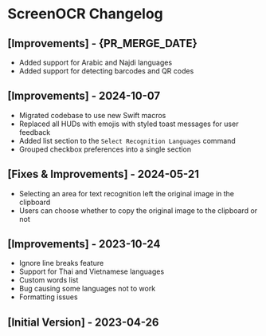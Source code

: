 # ScreenOCR Changelog

## [Improvements] - {PR_MERGE_DATE}

- Added support for Arabic and Najdi languages
- Added support for detecting barcodes and QR codes

## [Improvements] - 2024-10-07

- Migrated codebase to use new Swift macros
- Replaced all HUDs with emojis with styled toast messages for user feedback
- Added list section to the `Select Recognition Languages` command
- Grouped checkbox preferences into a single section

## [Fixes & Improvements] - 2024-05-21

- Selecting an area for text recognition left the original image in the clipboard
- Users can choose whether to copy the original image to the clipboard or not

## [Improvements] - 2023-10-24

- Ignore line breaks feature
- Support for Thai and Vietnamese languages
- Custom words list
- Bug causing some languages not to work
- Formatting issues

## [Initial Version] - 2023-04-26

